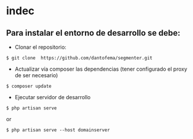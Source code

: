 # indec

## Para instalar el entorno de desarrollo se debe:

- Clonar el repositorio:

```
$ git clone  https://github.com/dantofema/segmenter.git
```

- Actualizar vía composer las dependencias (tener configurado el proxy de ser necesario)

```
$ composer update
```

-  Ejecutar servidor de desarrollo

```
$ php artisan serve 
```
or
```
$ php artisan serve --host domainserver
```
